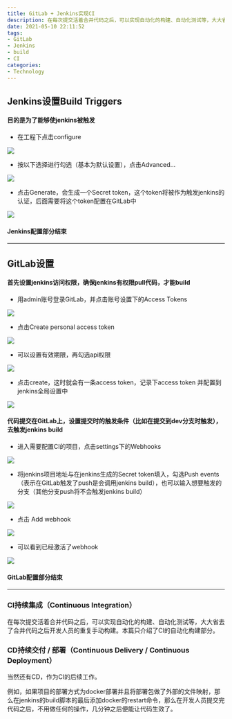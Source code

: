 ```yaml
---
title: GitLab + Jenkins实现CI
description: 在每次提交活着合并代码之后，可以实现自动化的构建、自动化测试等，大大省去了合并代码之后开发人员的重复手动构建。
date: 2021-05-10 22:11:52
tags:
- GitLab
- Jenkins
- build
- CI
categories: 
- Technology
---
```


Jenkins设置Build Triggers
-----------------------

#### 目的是为了能够使jenkins被触发

*   在工程下点击configure
    

![](http://52.72.99.86:9000/2021/05/jenkins-configfa28345c99f04c2d84868c953c0bc3dd.png)

*   按以下选择进行勾选（基本为默认设置），点击Advanced...
    

![](http://52.72.99.86:9000/2021/05/jenkins-build-triggers45ef685042674ce8a01c970c5207fb23.png)

*   点击Generate，会生成一个Secret token，这个token将被作为触发jenkins的认证，后面需要将这个token配置在GitLab中
    

![](http://52.72.99.86:9000/2021/05/jenkins-build-triggers-advancedb79fe4d166d84dc6a327f23477fe972c.png)

#### Jenkins配置部分结束

* * *

GitLab设置
--------

#### 首先设置jenkins访问权限，确保jenkins有权限pull代码，才能build

*   用admin账号登录GitLab，并点击账号设置下的Access Tokens
    

![](http://52.72.99.86:9000/2021/05/access-token7f66e9ec014c48bba079ddbe38eb8eb6.png)

*   点击Create personal access token
    

![](http://52.72.99.86:9000/2021/05/access-token-create24d12b35622b4c78a964b70933fbe323.png)

*   可以设置有效期限，再勾选api权限
    

![](http://52.72.99.86:9000/2021/05/access-token-apibe8fbfafc5a2460db2315729a37df137.png)

*   点击create，这时就会有一条access token，记录下access token 并配置到jenkins全局设置中
    

![](http://52.72.99.86:9000/2021/05/access-token-active2bbf6bb0909f4d2a9c13e7ead16965b6.png)

#### 代码提交在GitLab上，设置提交时的触发条件（比如在提交到dev分支时触发），去触发jenkins build

*   进入需要配置CI的项目，点击settings下的Webhooks
    

![](http://52.72.99.86:9000/2021/05/gitlab-webhook6dca80d1414d4c95afe1941cbec896bd.png)

*   将jenkins项目地址与在jenkins生成的Secret token填入，勾选Push events（表示在GitLab触发了push是会调用jenkins build），也可以输入想要触发的分支（其他分支push将不会触发jenkins build）
    

![](http://52.72.99.86:9000/2021/05/gitlab-webhook-config-1eb77d389b80044b881ab2065e29d3f57.png)

*   点击 Add webhook
    

![](http://52.72.99.86:9000/2021/05/gitlab-webhook-config-2573dc5380b4e40249671cad788ce8f9c.png)

*   可以看到已经激活了webhook
    

![](http://52.72.99.86:9000/2021/05/gitlab-webhook-config-3d7e33a8d2c11453e8f91d2c670fd222a.png)

#### GitLab配置部分结束

* * *

### CI持续集成（Continuous Integration）

在每次提交活着合并代码之后，可以实现自动化的构建、自动化测试等，大大省去了合并代码之后开发人员的重复手动构建。本篇只介绍了CI的自动化构建部分。

### CD持续交付 / 部署（Continuous Delivery / Continuous Deployment）

当然还有CD，作为CI的后续工作。

例如，如果项目的部署方式为docker部署并且将部署包做了外部的文件映射，那么在jenkins的build脚本的最后添加docker的restart命令，那么在开发人员提交完代码之后，不用做任何的操作，几分钟之后便能让代码生效了。